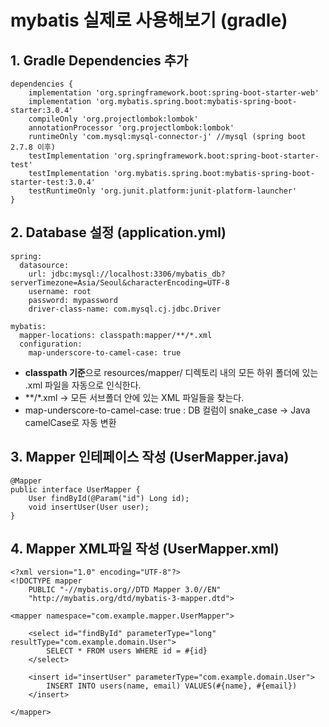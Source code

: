 # mybatis 실제로 사용해보기 (gradle)

## 1. Gradle Dependencies 추가
```
dependencies {
	implementation 'org.springframework.boot:spring-boot-starter-web'
	implementation 'org.mybatis.spring.boot:mybatis-spring-boot-starter:3.0.4'
	compileOnly 'org.projectlombok:lombok'
	annotationProcessor 'org.projectlombok:lombok'
	runtimeOnly 'com.mysql:mysql-connector-j' //mysql (spring boot 2.7.8 이후)
	testImplementation 'org.springframework.boot:spring-boot-starter-test'
	testImplementation 'org.mybatis.spring.boot:mybatis-spring-boot-starter-test:3.0.4'
	testRuntimeOnly 'org.junit.platform:junit-platform-launcher'
}

```

## 2. Database 설정 (application.yml)
```
spring:
  datasource:
    url: jdbc:mysql://localhost:3306/mybatis_db?serverTimezone=Asia/Seoul&characterEncoding=UTF-8
    username: root
    password: mypassword
    driver-class-name: com.mysql.cj.jdbc.Driver

mybatis:
  mapper-locations: classpath:mapper/**/*.xml
  configuration:
    map-underscore-to-camel-case: true
```

- **classpath 기준**으로 resources/mapper/ 디렉토리 내의 모든 하위 폴더에 있는 .xml 파일을 자동으로 인식한다.
- **/*.xml → 모든 서브폴더 안에 있는 XML 파일들을 찾는다.
- map-underscore-to-camel-case: true : DB 컬럼이 snake_case -> Java camelCase로 자동 변환

## 3. Mapper 인테페이스 작성 (UserMapper.java)
```
@Mapper
public interface UserMapper {
    User findById(@Param("id") Long id);
    void insertUser(User user);
}
```

## 4. Mapper XML파일 작성 (UserMapper.xml)
```
<?xml version="1.0" encoding="UTF-8"?>
<!DOCTYPE mapper
    PUBLIC "-//mybatis.org//DTD Mapper 3.0//EN"
    "http://mybatis.org/dtd/mybatis-3-mapper.dtd">

<mapper namespace="com.example.mapper.UserMapper">
    
    <select id="findById" parameterType="long" resultType="com.example.domain.User">
        SELECT * FROM users WHERE id = #{id}
    </select>

    <insert id="insertUser" parameterType="com.example.domain.User">
        INSERT INTO users(name, email) VALUES(#{name}, #{email})
    </insert>

</mapper>
```

